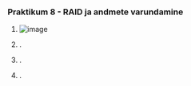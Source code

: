 ### Praktikum 8 - RAID ja andmete varundamine

1. ![image](https://github.com/user-attachments/assets/d0b84f6b-a9a2-4912-a8a4-07232b5176e1)


2. .

3. .

4. .
